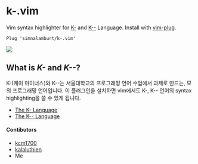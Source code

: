 k-.vim
========
Vim syntax highlighter for [K-][] and [K--][] Language. Install with [vim-plug][].
```vim
Plug 'simnalamburt/k-.vim'
```

![](http://i.imgur.com/fCriUhm.png)

What is *K-* and *K--*?
--------
K-(케이 마이너스)와 K--는 서울대학교의 프로그래밍 언어 수업에서 과제로 만드는, 모의
프로그래밍 언어입니다. 이 플러그인을 설치하면 vim에서도 K-, K-- 언어의 syntax
highlighting을 쓸 수 있게 됩니다.

* [The K- Language][K-]
* [The K-- Language][K--]

#### Contibutors
- [kcm1700](https://github.com/kcm1700)
- [kalaluthien](https://github.com/kalaluthien)
- Me

[vim-plug]: https://github.com/junegunn/vim-plug
[K-]: http://ropas.snu.ac.kr/~ta/4190.310/15/document/K_doc/k-.pdf
[K--]: http://ropas.snu.ac.kr/~ta/4190.310/15/document/K_doc/k--.pdf
